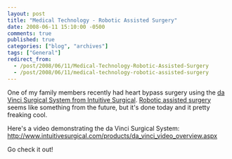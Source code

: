 ```yaml
---
layout: post
title: "Medical Technology - Robotic Assisted Surgery"
date: 2008-06-11 15:10:00 -0500
comments: true
published: true
categories: ["blog", "archives"]
tags: ["General"]
redirect_from: 
  - /post/2008/06/11/Medical-Technology-Robotic-Assisted-Surgery
  - /post/2008/06/11/medical-technology-robotic-assisted-surgery
---
```

<!-- more -->
<p>One of my family members recently had heart bypass surgery using the <a href="http://www.intuitivesurgical.com/products/da_vinci_video_overview.aspx">da Vinci Surgical System from Intuitive Surgical</a>. <a href="http://en.wikipedia.org/wiki/Robotic_surgery">Robotic assisted surgery</a> seems like something from the future, but it's done today and it pretty freaking cool.</p>
<p>Here's a video demonstrating the da Vinci Surgical System: <a href="http://www.intuitivesurgical.com/products/da_vinci_video_overview.aspx">http://www.intuitivesurgical.com/products/da_vinci_video_overview.aspx</a></p>
<p>Go check it out!</p>
